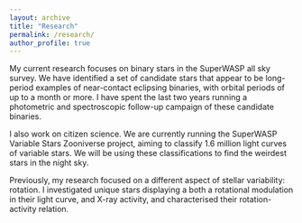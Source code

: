 ```yaml
---
layout: archive
title: "Research"
permalink: /research/
author_profile: true
---
```


My current research focuses on binary stars in the SuperWASP all sky survey. We have identified a set of candidate stars that appear to be long-period examples of near-contact eclipsing binaries, with orbital periods of up to a month or more. I have spent the last two years running a photometric and spectroscopic follow-up campaign of these candidate binaries.

I also work on citizen science. We are currently running the SuperWASP Variable Stars Zooniverse project, aiming to classify 1.6 million light curves of variable stars. We will be using these classifications to find the weirdest stars in the night sky.

Previously, my research focused on a different aspect of stellar variability: rotation. I investigated unique stars displaying a both a rotational modulation in their light curve, and X-ray activity, and characterised their rotation-activity relation.
